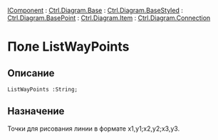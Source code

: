 ﻿---
Link: .Ctrl.Diagram.Connection.@ListWayPoints
---

[IComponent](topic:Com.Custom.ComClasses.IComponent.Default) :
[Ctrl.Diagram.Base](topic:Com.Custom.ComClasses.Ctrl.Diagram.Base.Default) :
[Ctrl.Diagram.BaseStyled](topic:Com.Custom.ComClasses.Ctrl.Diagram.BaseStyled.Default) :
[Ctrl.Diagram.BasePoint](topic:Com.Custom.ComClasses.Ctrl.Diagram.BasePoint.Default) :
[Ctrl.Diagram.Item](topic:Com.Custom.ComClasses.Ctrl.Diagram.Item.Default) :
[Ctrl.Diagram.Connection](Default)

# Поле ListWayPoints

## Описание

    ListWayPoints :String;

## Назначение

Точки для рисования линии в формате x1,y1;x2,y2;x3,y3.